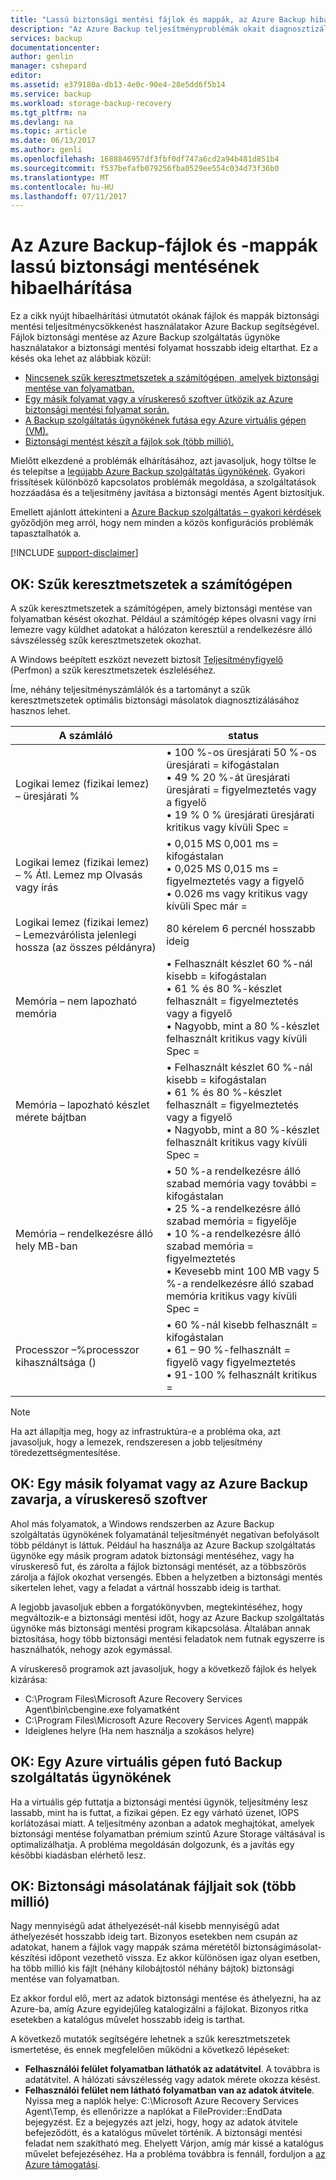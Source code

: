 ```yaml
---
title: "Lassú biztonsági mentési fájlok és mappák, az Azure Backup hibaelhárítása |} Microsoft Docs"
description: "Az Azure Backup teljesítményproblémák okait diagnosztizálása hibaelhárítási útmutatást nyújt"
services: backup
documentationcenter: 
author: genlin
manager: cshepard
editor: 
ms.assetid: e379180a-db13-4e0c-90e4-28e5dd6f5b14
ms.service: backup
ms.workload: storage-backup-recovery
ms.tgt_pltfrm: na
ms.devlang: na
ms.topic: article
ms.date: 06/13/2017
ms.author: genli
ms.openlocfilehash: 1688846957df3fbf0df747a6cd2a94b481d851b4
ms.sourcegitcommit: f537befafb079256fba0529ee554c034d73f36b0
ms.translationtype: MT
ms.contentlocale: hu-HU
ms.lasthandoff: 07/11/2017
---
```

# <a name="troubleshoot-slow-backup-of-files-and-folders-in-azure-backup"></a>Az Azure Backup-fájlok és -mappák lassú biztonsági mentésének hibaelhárítása
Ez a cikk nyújt hibaelhárítási útmutatót okának fájlok és mappák biztonsági mentési teljesítménycsökkenést használatakor Azure Backup segítségével. Fájlok biztonsági mentése az Azure Backup szolgáltatás ügynöke használatakor a biztonsági mentési folyamat hosszabb ideig eltarthat. Ez a késés oka lehet az alábbiak közül:

* [Nincsenek szűk keresztmetszetek a számítógépen, amelyek biztonsági mentése van folyamatban.](#cause1)
* [Egy másik folyamat vagy a víruskereső szoftver ütközik az Azure biztonsági mentési folyamat során.](#cause2)
* [A Backup szolgáltatás ügynökének futása egy Azure virtuális gépen (VM).](#cause3)  
* [Biztonsági mentést készít a fájlok sok (több millió).](#cause4)

Mielőtt elkezdené a problémák elhárításához, azt javasoljuk, hogy töltse le és telepítse a [legújabb Azure Backup szolgáltatás ügynökének](http://aka.ms/azurebackup_agent). Gyakori frissítések különböző kapcsolatos problémák megoldása, a szolgáltatások hozzáadása és a teljesítmény javítása a biztonsági mentés Agent biztosítjuk.

Emellett ajánlott áttekinteni a [Azure Backup szolgáltatás – gyakori kérdések](backup-azure-backup-faq.md) győződjön meg arról, hogy nem minden a közös konfigurációs problémák tapasztalhatók a.

[!INCLUDE [support-disclaimer](../../includes/support-disclaimer.md)]

<a id="cause1"></a>

## <a name="cause-performance-bottlenecks-on-the-computer"></a>OK: Szűk keresztmetszetek a számítógépen
A szűk keresztmetszetek a számítógépen, amely biztonsági mentése van folyamatban késést okozhat. Például a számítógép képes olvasni vagy írni lemezre vagy küldhet adatokat a hálózaton keresztül a rendelkezésre álló sávszélesség szűk keresztmetszetek okozhat.

A Windows beépített eszközt nevezett biztosít [Teljesítményfigyelő](https://technet.microsoft.com/magazine/2008.08.pulse.aspx) (Perfmon) a szűk keresztmetszetek észleléséhez.

Íme, néhány teljesítményszámlálók és a tartományt a szűk keresztmetszetek optimális biztonsági másolatok diagnosztizálásához hasznos lehet.

| A számláló | status |
| --- | --- |
| Logikai lemez (fizikai lemez) – üresjárati % |• 100 %-os üresjárati 50 %-os üresjárati = kifogástalan</br>• 49 % 20 %-át üresjárati üresjárati = figyelmeztetés vagy a figyelő</br>• 19 % 0 % üresjárati üresjárati kritikus vagy kívüli Spec = |
| Logikai lemez (fizikai lemez) – % Átl. Lemez mp Olvasás vagy írás |• 0,015 MS 0,001 ms = kifogástalan</br>• 0,025 MS 0,015 ms = figyelmeztetés vagy a figyelő</br>• 0.026 ms vagy kritikus vagy kívüli Spec már = |
| Logikai lemez (fizikai lemez) – Lemezvárólista jelenlegi hossza (az összes példányra) |80 kérelem 6 percnél hosszabb ideig |
| Memória – nem lapozható memória |• Felhasznált készlet 60 %-nál kisebb = kifogástalan<br>• 61 % és 80 %-készlet felhasznált = figyelmeztetés vagy a figyelő</br>• Nagyobb, mint a 80 %-készlet felhasznált kritikus vagy kívüli Spec = |
| Memória – lapozható készlet mérete bájtban |• Felhasznált készlet 60 %-nál kisebb = kifogástalan</br>• 61 % és 80 %-készlet felhasznált = figyelmeztetés vagy a figyelő</br>• Nagyobb, mint a 80 %-készlet felhasznált kritikus vagy kívüli Spec = |
| Memória – rendelkezésre álló hely MB-ban |• 50 %-a rendelkezésre álló szabad memória vagy további = kifogástalan</br>• 25 %-a rendelkezésre álló szabad memória = figyelője</br>• 10 %-a rendelkezésre álló szabad memória = figyelmeztetés</br>• Kevesebb mint 100 MB vagy 5 %-a rendelkezésre álló szabad memória kritikus vagy kívüli Spec = |
| Processzor –\%processzor kihasználtsága () |• 60 %-nál kisebb felhasznált = kifogástalan</br>• 61 – 90 %-felhasznált = figyelő vagy figyelmeztetés</br>• 91-100 % felhasznált kritikus = |

> [!NOTE]
> Ha azt állapítja meg, hogy az infrastruktúra-e a probléma oka, azt javasoljuk, hogy a lemezek, rendszeresen a jobb teljesítmény töredezettségmentesítése.
>
>

<a id="cause2"></a>

## <a name="cause-another-process-or-antivirus-software-interfering-with-azure-backup"></a>OK: Egy másik folyamat vagy az Azure Backup zavarja, a víruskereső szoftver
Ahol más folyamatok, a Windows rendszerben az Azure Backup szolgáltatás ügynökének folyamatánál teljesítményét negatívan befolyásolt több példányt is láttuk. Például ha használja az Azure Backup szolgáltatás ügynöke egy másik program adatok biztonsági mentéséhez, vagy ha víruskereső fut, és zárolta a fájlok biztonsági mentését, az a többszörös zárolja a fájlok okozhat versengés. Ebben a helyzetben a biztonsági mentés sikertelen lehet, vagy a feladat a vártnál hosszabb ideig is tarthat.

A legjobb javasoljuk ebben a forgatókönyvben, megtekintéséhez, hogy megváltozik-e a biztonsági mentési időt, hogy az Azure Backup szolgáltatás ügynöke más biztonsági mentési program kikapcsolása. Általában annak biztosítása, hogy több biztonsági mentési feladatok nem futnak egyszerre is használhatók, nehogy azok egymással.

A víruskereső programok azt javasoljuk, hogy a következő fájlok és helyek kizárása:

* C:\Program Files\Microsoft Azure Recovery Services Agent\bin\cbengine.exe folyamatként
* C:\Program Files\Microsoft Azure Recovery Services Agent\ mappák
* Ideiglenes helyre (Ha nem használja a szokásos helyre)

<a id="cause3"></a>

## <a name="cause-backup-agent-running-on-an-azure-virtual-machine"></a>OK: Egy Azure virtuális gépen futó Backup szolgáltatás ügynökének
Ha a virtuális gép futtatja a biztonsági mentési ügynök, teljesítmény lesz lassabb, mint ha is futtat, a fizikai gépen. Ez egy várható üzenet, IOPS korlátozásai miatt.  A teljesítmény azonban a adatok meghajtókat, amelyek biztonsági mentése folyamatban prémium szintű Azure Storage váltásával is optimalizálhatja. A probléma megoldásán dolgozunk, és a javítás egy későbbi kiadásban elérhető lesz.

<a id="cause4"></a>

## <a name="cause-backing-up-a-large-number-millions-of-files"></a>OK: Biztonsági másolatának fájljait sok (több millió)
Nagy mennyiségű adat áthelyezését-nál kisebb mennyiségű adat áthelyezését hosszabb ideig tart. Bizonyos esetekben nem csupán az adatokat, hanem a fájlok vagy mappák száma méretétől biztonságimásolat-készítési időpont vezethető vissza. Ez akkor különösen igaz olyan esetben, ha több millió kis fájlt (néhány kilobájtostól néhány bájtok) biztonsági mentése van folyamatban.

Ez akkor fordul elő, mert az adatok biztonsági mentése és áthelyezni, ha az Azure-ba, amíg Azure egyidejűleg katalogizálni a fájlokat. Bizonyos ritka esetekben a katalógus művelet hosszabb ideig is tarthat.

A következő mutatók segítségére lehetnek a szűk keresztmetszetek ismertetése, és ennek megfelelően működni a következő lépéseket:

* **Felhasználói felület folyamatban láthatók az adatátvitel**. A továbbra is adatátvitel. A hálózati sávszélesség vagy adatok mérete okozza késést.
* **Felhasználói felület nem látható folyamatban van az adatok átvitele**. Nyissa meg a naplók helye: C:\Microsoft Azure Recovery Services Agent\Temp, és ellenőrizze a naplókat a FileProvider::EndData bejegyzést. Ez a bejegyzés azt jelzi, hogy, hogy az adatok átvitele befejeződött, és a katalógus művelet történik. A biztonsági mentési feladat nem szakítható meg. Ehelyett Várjon, amíg már kissé a katalógus művelet befejezéséhez. Ha a probléma továbbra is fennáll, forduljon a [az Azure támogatási](https://portal.azure.com/#create/Microsoft.Support).
